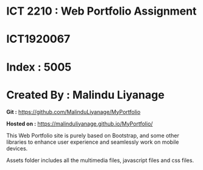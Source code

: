 # ICT 2210 : Web Portfolio Assignment
# ICT1920067
# Index : 5005
# Created By : Malindu Liyanage

**Git :**
https://github.com/MalinduLiyanage/MyPortfolio

**Hosted on :**
https://malinduliyanage.github.io/MyPortfolio/

This Web Portfolio site is purely based on Bootstrap, and some other libraries to enhance user experience and seamlessly work on mobile devices. 

Assets folder includes all the multimedia files, javascript files and css files.

